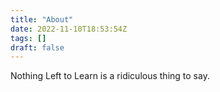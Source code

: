 ```yaml
---
title: "About"
date: 2022-11-10T18:53:54Z
tags: []
draft: false
---
```

Nothing Left to Learn is a ridiculous thing to say.
